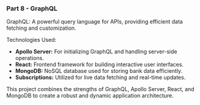 ### Part 8 - GraphQL

GraphQL: A powerful query language for APIs, providing efficient data fetching and customization.

Technologies Used:
- **Apollo Server:** For initializing GraphQL and handling server-side operations.
- **React:** Frontend framework for building interactive user interfaces.
- **MongoDB:** NoSQL database used for storing bank data efficiently.
- **Subscriptions:** Utilized for live data fetching and real-time updates.

This project combines the strengths of GraphQL, Apollo Server, React, and MongoDB to create a robust and dynamic application architecture. 
